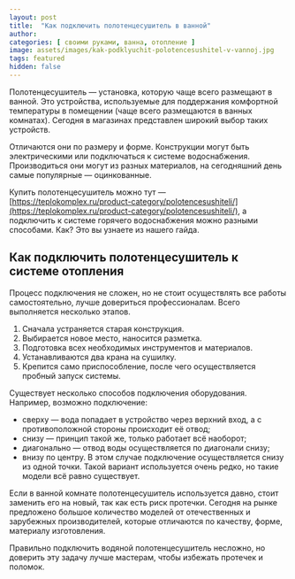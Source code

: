 ```yaml
---
layout: post
title:  "Как подключить полотенцесушитель в ванной"
author: 
categories: [ своими руками, ванна, отопление ]
image: assets/images/kak-podklyuchit-polotencesushitel-v-vannoj.jpg
tags: featured
hidden: false
---
```


Полотенцесушитель — установка, которую чаще всего размещают в ванной. Это устройства, используемые для поддержания комфортной температуры в помещении (чаще всего размещаются в ванных комнатах). Сегодня в магазинах представлен широкий выбор таких устройств. 

Отличаются они по размеру и форме. Конструкции могут быть электрическими или подключаться к системе водоснабжения. Производиться они  могут из разных материалов, на сегодняшний день самые популярные — оцинкованные. 

Купить полотенцесушитель можно тут — [https://teplokomplex.ru/product-category/polotencesushiteli/](https://teplokomplex.ru/product-category/polotencesushiteli/), а подключить к системе горячего водоснабжения можно разными способами. Как? Это вы узнаете из нашего гайда.

## Как подключить полотенцесушитель к системе отопления

Процесс подключения не сложен, но не стоит осуществлять все работы самостоятельно, лучше довериться профессионалам. Всего выполняется несколько этапов.

1. Сначала устраняется старая конструкция.
2. Выбирается новое место, наносится разметка.
3. Подготовка всех необходимых инструментов и материалов.
4. Устанавливаются два крана на сушилку.
5. Крепится само приспособление, после чего осуществляется пробный запуск системы.

Существует несколько способов подключения оборудования. Например, возможно подключение:
* сверху — вода попадает в устройство через верхний вход, а с противоположной стороны происходит её отвод;
* снизу — принцип такой же, только работает всё наоборот;
* диагонально — отвод воды осуществляется по диагонали снизу;
* внизу по центру. В этом случае подключение осуществляется снизу из одной точки. Такой вариант используется очень редко, но такие модели всё равно существует. 

Если в ванной комнате полотенцесушитель используется давно, стоит заменить его на новый, так как есть риск протечки. Сегодня на рынке предложено большое количество моделей от отечественных и зарубежных производителей, которые отличаются по качеству, форме, материалу изготовления.

Правильно подключить водяной полотенцесушитель несложно, но доверить эту задачу лучше мастерам, чтобы избежать протечек и поломок.
